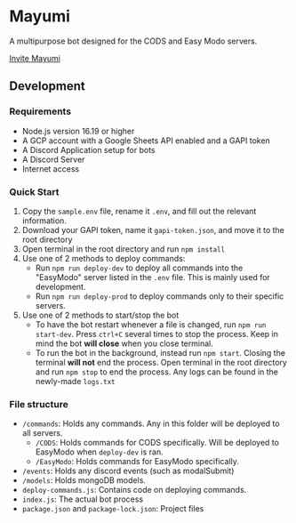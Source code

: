 # Mayumi

A multipurpose bot designed for the CODS and Easy Modo servers.

[Invite Mayumi](https://discord.com/api/oauth2/authorize?client_id=316084155182219265&permissions=2416036928&scope=bot%20applications.commands)

## Development

### Requirements

- Node.js version 16.19 or higher
- A GCP account with a Google Sheets API enabled and a GAPI token
- A Discord Application setup for bots
- A Discord Server
- Internet access

### Quick Start

1. Copy the `sample.env` file, rename it `.env`, and fill out the relevant information.
2. Download your GAPI token, name it `gapi-token.json`, and move it to the root directory
3. Open terminal in the root directory and run `npm install`
4. Use one of 2 methods to deploy commands:
   - Run `npm run deploy-dev` to deploy all commands into the "EasyModo" server listed in the `.env` file. This is mainly used for development.
   - Run `npm run deploy-prod` to deploy commands only to their specific servers.
5. Use one of 2 methods to start/stop the bot
   - To have the bot restart whenever a file is changed, run `npm run start-dev`. Press `ctrl+C` several times to stop the process. Keep in mind the bot **will close** when you close terminal.
   - To run the bot in the background, instead run `npm start`. Closing the terminal **will not** end the process. Open terminal in the root directory and run `npm stop` to end the process. Any logs can be found in the newly-made `logs.txt`

### File structure

 - `/commands`: Holds any commands. Any in this folder will be deployed to all servers.
   - `/CODS`: Holds commands for CODS specifically. Will be deployed to EasyModo when `deploy-dev` is ran.
   - `/EasyModo`: Holds commands for EasyModo specifically.
 - `/events`: Holds any discord events (such as modalSubmit)
 - `/models`: Holds mongoDB models.
 - `deploy-commands.js`: Contains code on deploying commands.
 - `index.js`: The actual bot process
 - `package.json` and `package-lock.json`: Project files